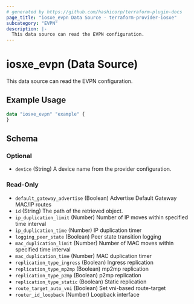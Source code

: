 ```yaml
---
# generated by https://github.com/hashicorp/terraform-plugin-docs
page_title: "iosxe_evpn Data Source - terraform-provider-iosxe"
subcategory: "EVPN"
description: |-
  This data source can read the EVPN configuration.
---
```


# iosxe_evpn (Data Source)

This data source can read the EVPN configuration.

## Example Usage

```terraform
data "iosxe_evpn" "example" {
}
```

<!-- schema generated by tfplugindocs -->
## Schema

### Optional

- `device` (String) A device name from the provider configuration.

### Read-Only

- `default_gateway_advertise` (Boolean) Advertise Default Gateway MAC/IP routes
- `id` (String) The path of the retrieved object.
- `ip_duplication_limit` (Number) Number of IP moves within specified time interval
- `ip_duplication_time` (Number) IP duplication timer
- `logging_peer_state` (Boolean) Peer state transition logging
- `mac_duplication_limit` (Number) Number of MAC moves within specified time interval
- `mac_duplication_time` (Number) MAC duplication timer
- `replication_type_ingress` (Boolean) Ingress replication
- `replication_type_mp2mp` (Boolean) mp2mp replication
- `replication_type_p2mp` (Boolean) p2mp replication
- `replication_type_static` (Boolean) Static replication
- `route_target_auto_vni` (Boolean) Set vni-based route-target
- `router_id_loopback` (Number) Loopback interface
